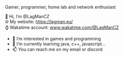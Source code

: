 Gamer, programmer, home lab and network enthusiast

👋 Hi, I’m @LagManCZ  
🌐 My website: https://lagman.eu/  
⌚ Wakatime account: www.wakatime.com/@LagManCZ  
  
- 👀 I’m interested in games and programming
- 🌱 I’m currently learning java, c++, javascript...
- 📫 You can reach me on my email or discord




<!---
LagManCZ/LagManCZ is a ✨ special ✨ repository because its `README.md` (this file) appears on your GitHub profile.
You can click the Preview link to take a look at your changes.
--->

<!--

- 👋 Hi, I’m @LagManCZ
- 👀 I’m interested in games and programming
- 🌱 I’m currently learning java, c++, javascript...
- 💞️ I’m looking to collaborate on ...
- 📫 You can reach me on my email

-->
